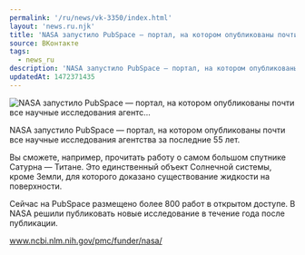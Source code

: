 ```yaml
---
permalink: '/ru/news/vk-3350/index.html'
layout: 'news.ru.njk'
title: 'NASA запустило PubSpace — портал, на котором опубликованы почти все научные исследования агентс…'
source: ВКонтакте
tags:
  - news_ru
description: 'NASA запустило PubSpace — портал, на котором опубликованы почти все научные исследования агентс…'
updatedAt: 1472371435
---
```

![NASA запустило PubSpace — портал, на котором опубликованы почти все научные исследования агентс…](https://sun9-4.userapi.com/impf/c604429/v604429484/24a6f/S_OXOr4N_bo.jpg?size=1280x852&quality=96&sign=0f00f8f846428f98179d455cd0c7fce0&c_uniq_tag=1Iz2yc61diNv_-4cm8XwxQGlaG_x8c3elO_7kPf2ifM&type=album)

NASA запустило PubSpace — портал, на котором опубликованы почти все научные исследования агентства за последние 55 лет.

Вы сможете, например, прочитать работу о самом большом спутнике Сатурна — Титане. Это единственный объект Солнечной системы, кроме Земли, для которого доказано существование жидкости на поверхности.

Сейчас на PubSpace размещено более 800 работ в открытом доступе. В NASA решили публиковать новые исследование в течение года после публикации.

www.ncbi.nlm.nih.gov/pmc/funder/nasa/
